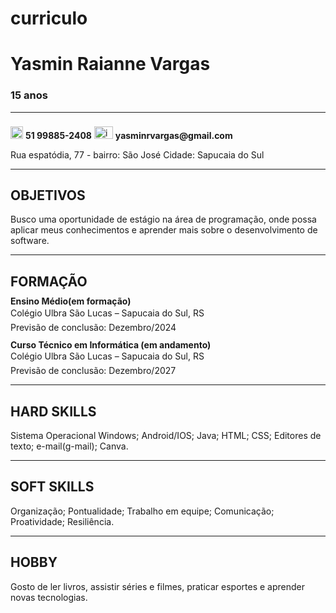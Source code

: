 # curriculo
<!DOCTYPE html>
<html lang="pt_BR">

<head>
    <meta charset="UTF-8">
    <meta name="viewport" content="width=device-width, initial-scale=1.0">
    <title>Currículo</title>
</head>
<body>
    <h1>Yasmin Raianne Vargas</h1>
    <h3 style="display: ;">15 anos</h3>
    <hr style="border-width: 3px; color: black;">
    <img src="telefone.png" alt="imagem de um telefone para indicar o numero de de telefone" height="20px" width="20px">
    <p style="display: inline-block; font-weight: bold;">51 99885-2408</p>
    <img src="email.png" alt="imagem para indicar meu email" height="20xp" width="30px"; display: flex; flex-direction: column;>
    <p style="display: inline-block;line-height: 0; font-weight: bold;">yasminrvargas@gmail.com</p>
   <p style="margin-top: 0px; ;">Rua espatódia, 77 - bairro: São José Cidade: Sapucaia do Sul</p>
    <hr style="border-width: 3px; color: black;">
    <h2>OBJETIVOS</h2>
    <p>Busco uma oportunidade de estágio na área de programação, onde possa aplicar meus conhecimentos e aprender mais sobre o desenvolvimento de software.</p>
    <hr style="border-width: 3px; color: black;">
    <h2>FORMAÇÃO</h2>
    <h4 style="line-height: 0;">Ensino Médio(em formação)</h4>
    <p style="line-height: 0">Colégio Ulbra São Lucas – Sapucaia do Sul, RS</p>
    <p>Previsão de conclusão: Dezembro/2024</p>
    <h4 style="line-height: 0;">Curso Técnico em Informática (em andamento)</h4>
    <p style="line-height: 0">Colégio Ulbra São Lucas – Sapucaia do Sul, RS</p>
    <p>Previsão de conclusão: Dezembro/2027</p>
    <hr style="border-width: 3px; color: black;">
    <h2>HARD SKILLS</h2>
    <p>Sistema Operacional Windows; Android/IOS; Java; HTML; CSS; Editores de texto; e-mail(g-mail); Canva.</p>
    <hr style="border-width: 3px; color: black;">
    <h2>SOFT SKILLS</h2>
    <p>Organização; Pontualidade; Trabalho em equipe; Comunicação; Proatividade; Resiliência.</p>
   <hr style="border-width: 3px; color: black;">
    <h2>HOBBY</h2>
    <p>Gosto de ler livros, assistir séries e filmes, praticar esportes e aprender novas tecnologias.</p>
</body>

</html>
